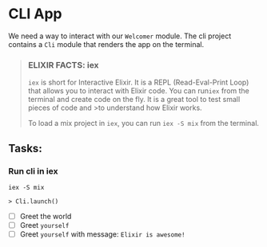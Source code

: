 # CLI App

We need a way to interact with our `Welcomer` module.
The cli project contains a `Cli` module that renders the app on the terminal.

> ### ELIXIR FACTS: iex
>
> `iex` is short for Interactive Elixir. It is a REPL (Read-Eval-Print Loop) that allows you to interact with Elixir code.
> You can run`iex` from the terminal and create code on the fly. It is a great tool to test small pieces of code and >to understand how Elixir works.
>
> To load a mix project in `iex`, you can run `iex -S mix` from the terminal.

## Tasks:

### Run cli in iex

```
iex -S mix

> Cli.launch()
```

- [ ] Greet the world
- [ ] Greet `yourself`
- [ ] Greet `yourself` with message: `Elixir is awesome!`
